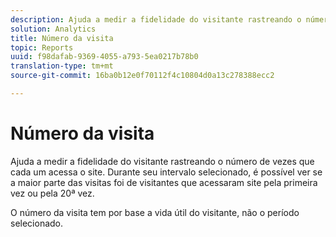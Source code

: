 ```yaml
---
description: Ajuda a medir a fidelidade do visitante rastreando o número de vezes que cada um acessa o site. Durante seu intervalo selecionado, é possível ver se a maior parte das visitas foi de visitantes que acessaram site pela primeira vez ou pela 20ª vez.
solution: Analytics
title: Número da visita
topic: Reports
uuid: f98dafab-9369-4055-a793-5ea0217b78b0
translation-type: tm+mt
source-git-commit: 16ba0b12e0f70112f4c10804d0a13c278388ecc2

---
```



# Número da visita

Ajuda a medir a fidelidade do visitante rastreando o número de vezes que cada um acessa o site. Durante seu intervalo selecionado, é possível ver se a maior parte das visitas foi de visitantes que acessaram site pela primeira vez ou pela 20ª vez.

O número da visita tem por base a vida útil do visitante, não o período selecionado.
